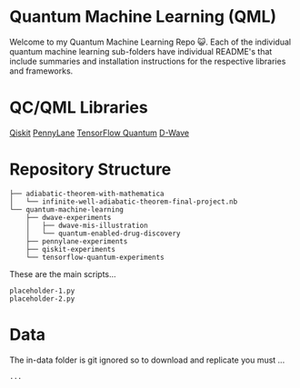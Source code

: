 # Quantum Machine Learning (QML)

Welcome to my Quantum Machine Learning Repo 😺. Each of the individual quantum machine learning sub-folders have individual README's that include summaries and installation instructions for the respective libraries and frameworks.

# QC/QML Libraries

[Qiskit](https://qiskit.org/)
[PennyLane](https://pennylane.ai/)
[TensorFlow Quantum](https://www.tensorflow.org/quantum/concepts)
[D-Wave](https://www.dwavesys.com/)

# Repository Structure

```
├── adiabatic-theorem-with-mathematica
│   └── infinite-well-adiabatic-theorem-final-project.nb
└── quantum-machine-learning
    ├── dwave-experiments
    │   ├── dwave-mis-illustration
    │   └── quantum-enabled-drug-discovery
    ├── pennylane-experiments
    ├── qiskit-experiments
    └── tensorflow-quantum-experiments
```

These are the main scripts...

```
placeholder-1.py
placeholder-2.py

```

# Data

The in-data folder is git ignored so to download and replicate you must ...

```
...

```
